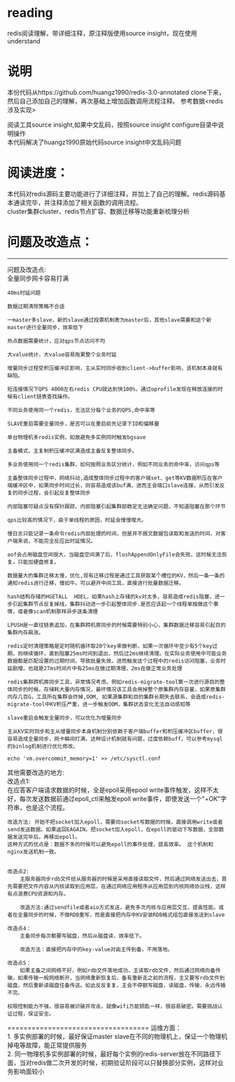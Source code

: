 # reading
redis阅读理解，带详细注释，原注释版使用source insight，现在使用understand



说明
===================================  
本份代码从https://github.com/huangz1990/redis-3.0-annotated clone下来，然后自己添加自己的理解，再次基础上增加函数调用流程注释。
参考数据<redis涉及实现>  

阅读工具source insight,如果中文乱码，按照source insight configure目录中说明操作  
本代码解决了huangz1990原始代码source insight中文乱码问题  



阅读进度：
===================================  
本代码对redis源码主要功能进行了详细注释，并加上了自己的理解。redis源码基本通读完毕，并注释添加了相关函数的调用流程。    
cluster集群cluster、redis节点扩容、数据迁移等功能重新梳理分析    


问题及改造点： 
===================================  

-----------------------------------    
问题及改造点:  
	全量同步网卡容易打满  
	
	40ms时延问题   
	
	数据过期清除策略不合适  
	
	一master多slave，新的slave通过投票机制表为master后，其他slave需要和这个新master进行全量同步，效率低下  
	
	热点数据需要统计，应对qps节点访问不均  
	
	大value统计，大value容易拖累整个业务时延  
	
	增量同步过程受积压缓冲区影响，主从实时同步收到client->buffer影响，该机制本身就有缺陷。
	
	短连接情况下QPS 4000左右redis CPU就达到快100%，通过oprofile发现在释放连接的时候有client链表查找操作。
	
	不同业务使用同一个redis，无法区分每个业务的QPS,命中率等  
	
	SLAVE重启需要全量同步，是否可以在重启前先记录下ID和偏移量
	
	单台物理机多redis实例，如故避免多实例同时触发bgsave  
	
	主备模式，主复制积压缓冲区满造成主备反复整体同步。  
	
	多业务使用同一个redis集群，如何按照业务区分统计，例如不同业务的命中率，访问qps等  
	
	主备整体同步过程中，网络抖动,造成整体同步过程中的客户端set、get等KV数据积压在客户端缓冲区中，如果同步时间过长，则容易造成该buf满，进而主会端口slave连接，从而引发反复的同步过程，会引起反复整体同步  
	
	内部阻塞可疑点没有探针跟踪，内部阻塞引起集群部稳定无法确定问题，不知道阻塞在那个环节  
	
	qps比较高的情况下，由于单线程的原因，时延会慢慢增大。  
	
	慢日志只能记录一条命令redis内部处理的时间，但是并不报文数据包读取和发送的时间，对客户端来说，不能完全反应出时延情况。
	
	aof会占用磁盘空间很大，当磁盘空间满了后，flushAppendOnlyFile会失败，这时候无法恢复，只能加硬盘修复。  
	
    数据量大的集群迁移太慢，优化,现有迁移过程是通过工具获取某个槽位的KV，然后一条一条的通知redis进行迁移，慢如牛。可以避开中间工具，直接进行批量数据迁移。  
	
	hash结构存储的HGETALL  HDEL，如果hash上存储的kv对太多，容易造成redis阻塞，进一步引起集群节点反复掉线，集群抖动进一步引起整体同步.是否应该起一个线程单独做这个事情，或者像scan机制那样异步逐条清理  
	
	LPUSH是一直往链表追加，在集群跨机房同步的时候需要特别小心，集群数据迁移容易引起目的集群内存飙涨。  
	
	redis定时清理策略是定时随机循环取20个key来做判断，如果一次循环中至少有5个key过期，则继续循环，直到阻塞25ms时间到退出，然后过2ms继续清理。在实际业务使用中可能业务数据都是匹配设置的过期时间，导致批量失效，进而触发这个过程中的redis访问阻塞，业务时延剧增。也就是27ms时间片中有25ms在做过期清理，2ms在做正常业务处理  
	
	redis集群跨机房同步工具，异常情况考虑。例如redis-migrate-tool第一次进行源目的整体同步的时候，存储耗大量内存情况，最坏情况该工具会用掉整个原集群内存容量，如果原集群内存几百G，工具所在集群会炸掉,OOM, 如果源集群和目的集群长期失去联系，会造成redis-migrate-tool中KV积压严重，进一步触发OOM，集群状态变化无法自动感知等    
	
	slave重启会触发全量同步，可以优化为增量同步
	
	主从KV实时同步和主从增量同步本身机制分别依赖于客户端buffer和积压缓冲区buffer，很容易造成全量同步，网卡瞬间打满，这种设计机制就有问题，过度依赖buff，可以参考mysql的binlog机制进行优化修改。  
    
	echo 'vm.overcommit_memory=1' >> /etc/sysctl.conf   
	
 
其他需要改造的地方:  
	改造点1:  
	在应答客户端请求数据的时候，全是epoll采用epool write事件触发，这样不太好，每次发送数据前通过epoll_ctl来触发epoll write事件，即使发送一个"+OK"字符串，也是这个流程。  
	  
	改造方法: 开始不把socket加入epoll，需要向socket写数据的时候，直接调用write或者send发送数据。如果返回EAGAIN，把socket加入epoll，在epoll的驱动下写数据，全部数据发送完毕后，再移出epoll。  
	这种方式的优点是：数据不多的时候可以避免epoll的事件处理，提高效率。 这个机制和nginx发送机制一致。  


	改造点2:  
		主服务器同步rdb文件给从服务器的时候是采用直接读取文件，然后通过网络发送出去，首先需要把文件内容从内核读取到应用层，在通过网络应用程序从应用层到内核网络协议栈，这样有点浪费CPU资源和内存。  
  
		改造方法:通过sendfile或者aio方式发送，避免多次内核与应用层交互，提高性能。或者在全量同步的时候，不做RDB重写，而是直接把内存中KV安装RDB格式组包直接发送到slave  
	
	改造点4：  
		主备同步每次都要写磁盘，然后从磁盘读，效率低下。  
		
		改造方法：直接把内存中的key-value对由主传到备，不用落地。  
	
	改造点5：  
		如果主备之间网络不好，例如rdb文件落地成功，主读取rdb文件，然后通过网络向备传输，如果传输一般网络断开，当网络重新恢复后，备有重新走之前的流程，主又要写rdb文件到磁盘，然后重新读磁盘往备传送。如此反反复复，主会不停额写磁盘，读磁盘，传输，永远传输不完。  
	
	权限控制能力不强，很容易被识破并攻击，就像wifi万能钥匙一样，很容易破密。需要挑战认证过程，保证安全。  
	

	
=================================== 
运维方面：  
	1. 多实例部署的时候，最好保证master slave在不同的物理机上，保证一个物理机掉电等故障，能正常提供服务  
	2. 同一物理机多实例部署的时候，最好每个实例的redis-server放在不同路径下面，当对redis做二次开发的时候，初期验证阶段可以只替换部分实例，这样对业务影响面较小  
